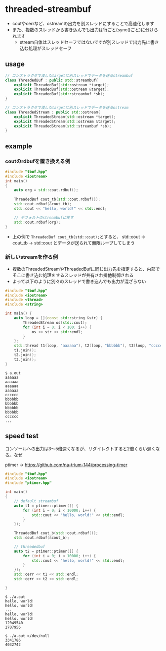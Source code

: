 # threaded-streambuf
* coutやcerrなど、ostreamの出力を別スレッドにすることで高速化します
* また、複数のスレッドから書き込んでも出力は行ごと(sync()ごと)に分けられます
    * stream自体はスレッドセーフではないですが別スレッドで出力先に書き込む処理がスレッドセーフ

## usage
```c++
// コンストラクタで渡したtargetに別スレッドでデータを送るstreambuf
class ThreadedBuf : public std::streambuf{
    explicit ThreadedBuf(std::ostream *target);
    explicit ThreadedBuf(std::ostream &target);
    explicit ThreadedBuf(std::streambuf *sb);
}

// コンストラクタで渡したtargetに別スレッドでデータを送るostream
class ThreadedStream : public std::ostream{
    explicit ThreadedStream(std::ostream *target);
    explicit ThreadedStream(std::ostream &target);
    explicit ThreadedStream(std::streambuf *sb);
}
```

## example
### coutのrdbufを置き換える例
```c++
#include "tbuf.hpp"
#include <iostream>
int main()
{
    auto org = std::cout.rdbuf();
    
    ThreadedBuf cout_tb(std::cout.rdbuf());
    std::cout.rdbuf(&cout_tb);
    std::cout << "hello, world!" << std::endl;

    // デフォルトのstreambufに戻す
    std::cout.rdbuf(org);
}
```
* 上の例で `ThreadedBuf cout_tb(std::cout);`とすると、 std::cout -> cout_tb -> std::cout とデータが送られて無限ループしてしまう

### 新しいstreamを作る例
* 複数のThreadedStreamやThreadedBufに同じ出力先を指定すると、内部でそこに書き込む処理をするスレッドが共有され排他制御される
* よって以下のように別々のスレッドで書き込んでも出力が混ざらない
```c++
#include "tbuf.hpp"
#include <iostream>
#include <thread>
#include <string>

int main() {
    auto loop = [](const std::string &str) {
        ThreadedStream os(std::cout);
        for (int i = 0; i < 100; i++) {
            os << str << std::endl;
        }
    };
    std::thread t1(loop, "aaaaaa"), t2(loop, "bbbbbb"), t3(loop, "cccccc");
    t1.join();
    t2.join();
    t3.join();
}
```

```
$ a.out
aaaaaa
aaaaaa
aaaaaa
aaaaaa
cccccc
bbbbbb
bbbbbb
bbbbbb
bbbbbb
cccccc
...
```

## speed test

コンソールへの出力は3〜5倍速くなるが、リダイレクトすると2倍くらい遅くなる。なぜ


ptimer → https://github.com/na-trium-144/processing-timer

```c++
#include "tbuf.hpp"
#include <iostream>
#include "ptimer.hpp"

int main()
{
    // default streambuf
    auto t1 = ptimer::ptimer([] {
        for (int i = 0; i < 10000; i++) {
            std::cout << "hello, world!" << std::endl;
        }
    });

    ThreadedBuf cout_b(std::cout.rdbuf());
    std::cout.rdbuf(&cout_b);

    // threadedbuf
    auto t2 = ptimer::ptimer([] {
        for (int i = 0; i < 10000; i++) {
            std::cout << "hello, world!" << std::endl;
        }
    });
    std::cerr << t1 << std::endl;
    std::cerr << t2 << std::endl;

}
```

```
$ ./a.out
hello, world!
hello, world!
...
hello, world!
hello, world!
12049540
2707956

$ ./a.out >/dev/null
3341786
4032742
```

